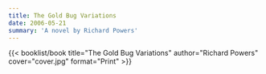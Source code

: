 ```yaml
---
title: The Gold Bug Variations
date: 2006-05-21
summary: 'A novel by Richard Powers'
---
```


{{< booklist/book
title="The Gold Bug Variations"
author="Richard Powers"
cover="cover.jpg"
format="Print" >}}
